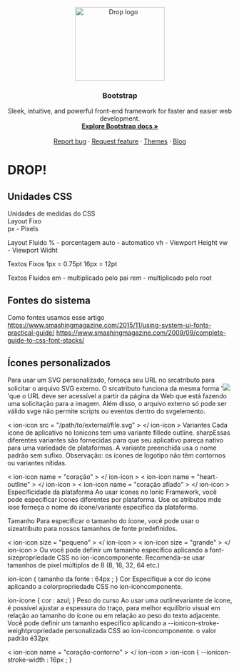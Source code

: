 <p align="center">
  <a href="https://marciojcarvalho.github.io/">
    <img src="https://uploaddeimagens.com.br/imagens/Aag8cRc" alt="Drop logo" width="200" height="165">
  </a>
</p>

<h3 align="center">Bootstrap</h3>

<p align="center">
  Sleek, intuitive, and powerful front-end framework for faster and easier web development.
  <br>
  <a href="https://getbootstrap.com/docs/5.1/"><strong>Explore Bootstrap docs »</strong></a>
  <br>
  <br>
  <a href="https://github.com/twbs/bootstrap/issues/new?assignees=-&labels=bug&template=bug_report.yml">Report bug</a>
  ·
  <a href="https://github.com/twbs/bootstrap/issues/new?assignees=&labels=feature&template=feature_request.yml">Request feature</a>
  ·
  <a href="https://themes.getbootstrap.com/">Themes</a>
  ·
  <a href="https://blog.getbootstrap.com/">Blog</a>
</p>

# DROP!

## Unidades CSS
Unidades de medidas do CSS<br>
Layout Fixo<br>
px - Pixels<br>
<space>

Layout Fluido
% - porcentagem
auto - automatico
vh - Viewport Height
vw - Viewport Widht

Textos Fixos
1px = 0.75pt
16px = 12pt

Textos Fluidos
em - multiplicado pelo pai
rem - multiplicado pelo root



## Fontes do sistema
Como fontes usamos esse artigo 
https://www.smashingmagazine.com/2015/11/using-system-ui-fonts-practical-guide/
https://www.smashingmagazine.com/2009/09/complete-guide-to-css-font-stacks/

## Ícones personalizados
Para usar um SVG personalizado, forneça seu URL no srcatributo para solicitar o arquivo SVG externo. O srcatributo funciona da mesma forma '<img src="...">'que o URL deve ser acessível a partir da página da Web que está fazendo uma solicitação para a imagem. Além disso, o arquivo externo só pode ser válido svge não permite scripts ou eventos dentro do svgelemento.

< ion-icon  src = "/path/to/external/file.svg" > </ ion-icon >
Variantes
Cada ícone de aplicativo no Ionicons tem uma variante fillede outline. sharpEssas diferentes variantes são fornecidas para que seu aplicativo pareça nativo para uma variedade de plataformas. A variante preenchida usa o nome padrão sem sufixo. Observação: os ícones de logotipo não têm contornos ou variantes nítidas.

< ion-icon  name = "coração" > </ ion-icon >  <!--filled--> 
< ion-icon  name = "heart-outline" > </ ion-icon >  <!--outline--> 
< ion-icon  name = "coração afiado" > </ ion-icon >  <!--sharp-->
Especificidade da plataforma
Ao usar ícones no Ionic Framework, você pode especificar ícones diferentes por plataforma. Use os atributos mde iose forneça o nome do ícone/variante específico da plataforma.

<ion-icon ios = "heart-outline"  md = "heart-sharp" ></ion-icon>
Tamanho
Para especificar o tamanho do ícone, você pode usar o sizeatributo para nossos tamanhos de fonte predefinidos.

< ion-icon  size = "pequeno" > </ ion-icon > 
< ion-icon  size = "grande" > </ ion-icon >
Ou você pode definir um tamanho específico aplicando a font-sizepropriedade CSS no ion-iconcomponente. Recomenda-se usar tamanhos de pixel múltiplos de 8 (8, 16, 32, 64 etc.)

ion-icon {
   tamanho da fonte : 64px ;
}
Cor
Especifique a cor do ícone aplicando a colorpropriedade CSS no ion-iconcomponente.

íon-ícone {
   cor : azul;
}
Peso do curso
Ao usar uma outlinevariante de ícone, é possível ajustar a espessura do traço, para melhor equilíbrio visual em relação ao tamanho do ícone ou em relação ao peso do texto adjacente. Você pode definir um tamanho específico aplicando a --ionicon-stroke-weightpropriedade personalizada CSS ao ion-iconcomponente. o valor padrão é32px

< ion-icon  name = "coração-contorno" > </ ion-icon >
ion-icon {
   --ionicon-stroke-width : 16px ;
}